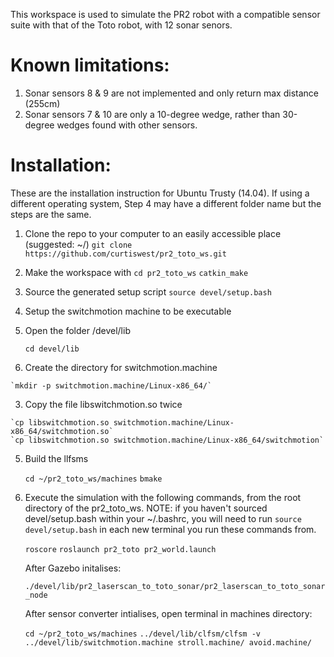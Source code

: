 This workspace is used to simulate the PR2 robot with a compatible sensor suite with that of the Toto robot, with 12 sonar senors.

# Known limitations:
1. Sonar sensors 8 & 9 are not implemented and only return max distance (255cm)
2. Sonar sensors 7 & 10 are only a 10-degree wedge, rather than 30-degree wedges found with other sensors.
 
# Installation:
These are the installation instruction for Ubuntu Trusty (14.04). If using a different operating system, Step 4 may have a different folder name but the steps are the same.

1. Clone the repo to your computer to an easily accessible place (suggested: ~/)
	`git clone https://github.com/curtiswest/pr2_toto_ws.git`
2. Make the workspace with
	`cd pr2_toto_ws`
	`catkin_make`
3. Source the generated setup script 
	`source devel/setup.bash`
4. Setup the switchmotion machine to be executable
  1. Open the folder /devel/lib 

    	`cd devel/lib`
  2. Create the directory for switchmotion.machine

	`mkdir -p switchmotion.machine/Linux-x86_64/`
  3. Copy the file libswitchmotion.so twice

	`cp libswitchmotion.so switchmotion.machine/Linux-x86_64/switchmotion.so`
	`cp libswitchmotion.so switchmotion.machine/Linux-x86_64/switchmotion`
5. Build the llfsms

	`cd ~/pr2_toto_ws/machines`
	`bmake`
6. Execute the simulation with the following commands, from the root directory of the pr2_toto_ws.
	NOTE: if you haven't sourced devel/setup.bash within your ~/.bashrc, you will need to run
	`source devel/setup.bash` in each new terminal you run these commands from.

	`roscore`
	`roslaunch pr2_toto pr2_world.launch`

	After Gazebo initalises:

	`./devel/lib/pr2_laserscan_to_toto_sonar/pr2_laserscan_to_toto_sonar_node`

	After sensor converter intialises, open terminal in machines directory:

	`cd ~/pr2_toto_ws/machines`
	`../devel/lib/clfsm/clfsm -v ../devel/lib/switchmotion.machine stroll.machine/ avoid.machine/`
